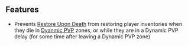 ## Features

- Prevents [Restore Upon Death](https://umod.org/plugins/restore-upon-death) from restoring player inventories when they die in [Dyanmic PVP](https://umod.org/plugins/dynamic-pvp) zones, or while they are in a Dynamic PVP delay (for some time after leaving a Dynamic PVP zone)
